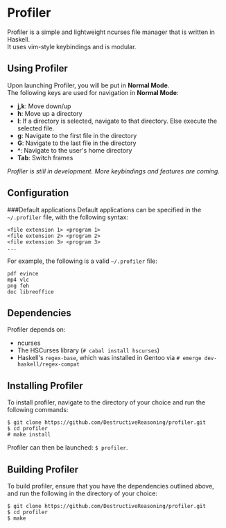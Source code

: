 Profiler
========
Profiler is a simple and lightweight ncurses file manager that is written in Haskell. <br />
It uses vim-style keybindings and is modular.

Using Profiler
--------------
Upon launching Profiler, you will be put in **Normal Mode**. <br />
The following keys are used for navigation in **Normal Mode**:
* **j,k**:		Move down/up
* **h**:		Move up a directory
* **l**:		If a directory is selected, navigate to that directory. Else execute the selected file.
* **g**:		Navigate to the first file in the directory
* **G**:		Navigate to the last file in the directory
* **^**:		Navigate to the user's home directory
* **Tab**:		Switch frames

*Profiler is still in development. More keybindings and features are coming.*

Configuration
-------------
###Default applications
Default applications can be specified in the `~/.profiler` file, with the following syntax:
```
<file extension 1> <program 1>
<file extension 2> <program 2>
<file extension 3> <program 3>
...
```
For example, the following is a valid `~/.profiler` file:
```
pdf evince
mp4 vlc
png feh
doc libreoffice
```

Dependencies
------------
Profiler depends on:
* ncurses
* The HSCurses library (`# cabal install hscurses`)
* Haskell's `regex-base`, which was installed in Gentoo via `# emerge dev-haskell/regex-compat`

Installing Profiler
-------------------
To install profiler, navigate to the directory of your choice and run the following commands:
```
$ git clone https://github.com/DestructiveReasoning/profiler.git
$ cd profiler
# make install
```
Profiler can then be launched: `$ profiler`.

Building Profiler
-----------------
To build profiler, ensure that you have the dependencies outlined above, and run the following in the directory of your choice:
```
$ git clone https://github.com/DestructiveReasoning/profiler.git
$ cd profiler
$ make
```
